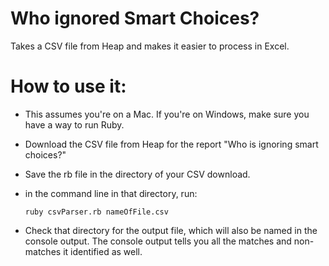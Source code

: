 # Who ignored Smart Choices?
Takes a CSV file from Heap and makes it easier to process in Excel.

# How to use it:
- This assumes you're on a Mac. If you're on Windows, make sure you have a way to run Ruby. 
- Download the CSV file from Heap for the report "Who is ignoring smart choices?"
- Save the rb file in the directory of your CSV download.
- in the command line in that directory, run:

      ruby csvParser.rb nameOfFile.csv
- Check that directory for the output file, which will also be named in the console output. The console output tells you all the matches and non-matches it identified as well.
